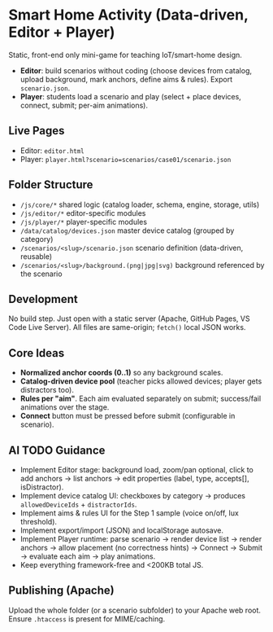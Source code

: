 # Smart Home Activity (Data-driven, Editor + Player)

Static, front-end only mini-game for teaching IoT/smart-home design.
- **Editor**: build scenarios without coding (choose devices from catalog, upload background, mark anchors, define aims & rules). Export `scenario.json`.
- **Player**: students load a scenario and play (select + place devices, connect, submit; per-aim animations).

## Live Pages
- Editor: `editor.html`
- Player: `player.html?scenario=scenarios/case01/scenario.json`

## Folder Structure
- `/js/core/*` shared logic (catalog loader, schema, engine, storage, utils)
- `/js/editor/*` editor-specific modules
- `/js/player/*` player-specific modules
- `/data/catalog/devices.json` master device catalog (grouped by category)
- `/scenarios/<slug>/scenario.json` scenario definition (data-driven, reusable)
- `/scenarios/<slug>/background.(png|jpg|svg)` background referenced by the scenario

## Development
No build step. Just open with a static server (Apache, GitHub Pages, VS Code Live Server).
All files are same-origin; `fetch()` local JSON works.

## Core Ideas
- **Normalized anchor coords (0..1)** so any background scales.
- **Catalog-driven device pool** (teacher picks allowed devices; player gets distractors too).
- **Rules per "aim"**. Each aim evaluated separately on submit; success/fail animations over the stage.
- **Connect** button must be pressed before submit (configurable in scenario).

## AI TODO Guidance
- Implement Editor stage: background load, zoom/pan optional, click to add anchors → list anchors → edit properties (label, type, accepts[], isDistractor).
- Implement device catalog UI: checkboxes by category → produces `allowedDeviceIds` + `distractorIds`.
- Implement aims & rules UI for the Step 1 sample (voice on/off, lux threshold).
- Implement export/import (JSON) and localStorage autosave.
- Implement Player runtime: parse scenario → render device list → render anchors → allow placement (no correctness hints) → Connect → Submit → evaluate each aim → play animations.
- Keep everything framework-free and <200KB total JS.

## Publishing (Apache)
Upload the whole folder (or a scenario subfolder) to your Apache web root. Ensure `.htaccess` is present for MIME/caching.

